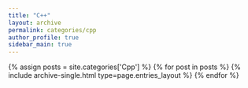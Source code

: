 ```yaml
---
title: "C++"
layout: archive
permalink: categories/cpp
author_profile: true
sidebar_main: true
---
```


{% assign posts = site.categories['Cpp'] %}
{% for post in posts %} {% include archive-single.html type=page.entries_layout %} {% endfor %}
